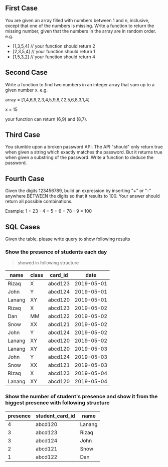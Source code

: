## First Case
You are given an array filled with numbers between 1 and n,
inclusive, except that one of the numbers is missing.
Write a function to return the missing number, given that the numbers in the array are in random order.
e.g.
* [1,3,5,4] // your function should return 2
* [2,3,5,4] // your function should return 1
* [1,5,3,2] // your function should return 4

## Second Case
Write a function to find two numbers in an integer array that sum up to a given number x.
e.g.

array = [1,4,6,9,2,3,4,5,9,8,7,2,5,6,8,3,1,4]

x = 15

your function can return (6,9) and (8,7).

## Third Case
You stumble upon a broken password API.
The API "should" only return true when given a string which exactly matches the password.
But it returns true when given a substring of the password. Write a function to deduce the password.

## Fourth Case
Given the digits 123456789, build an expression by inserting "+" or "-" anywhere BETWEEN the digits so that it results to 100.
Your answer should return all possible combinations.

Example: 1 + 23 - 4 + 5 + 6 + 78 - 9 = 100

## SQL Cases

Given the table. please write query to show following results

### Show the presence of students each day
> showed in following structure

|name      |class   |card_id|date          |
| -------- | ------ | ----- | ------------ |
|Rizaq     |X       |abcd123|    2019-05-01|
|John      |Y       |abcd124|    2019-05-01|
|Lanang    |XY      |abcd120|    2019-05-01|
|Rizaq     |X       |abcd123|    2019-05-02|
|Dan       |MM      |abcd122|    2019-05-02|
|Snow      |XX      |abcd121|    2019-05-02|
|John      |Y       |abcd124|    2019-05-02|
|Lanang    |XY      |abcd120|    2019-05-02|
|Lanang    |XY      |abcd120|    2019-05-03|
|John      |Y       |abcd124|    2019-05-03|
|Snow      |XX      |abcd121|    2019-05-03|
|Rizaq     |X       |abcd123|    2019-05-04|
|Lanang    |XY      |abcd120|    2019-05-04|

### Show the number of student's presence and show it from the biggest presence with following structure
|presence  |student_card_id|   name  |
| -------  | ------------- | ------- |
|4         |   abcd120     |   Lanang|
|3         |   abcd123     |   Rizaq |
|3         |   abcd124     |   John  |
|2         |   abcd121     |   Snow  |
|1         |   abcd122     |   Dan   |

